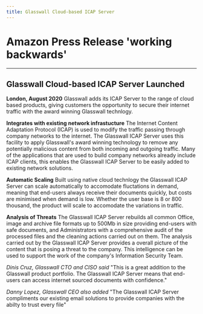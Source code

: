 ```yaml
---
title: Glasswall Cloud-based ICAP Server
---
```


# Amazon Press Release 'working backwards'
----

## Glasswall Cloud-based ICAP Server Launched

**London, August 2020** Glasswall adds its ICAP Server to the range of cloud based products, giving customers the opportunity to secure their internet traffic with the award winning Glasswall technlogy.

**Integrates with existing network infrastucture**
The Internet Content Adaptation Protocol (ICAP) is used to modify the traffic passing through company networks to the internet. The Glasswall ICAP Server uses this facility to apply Glasswall's award winning technology to remove any potentially malicious content from both incoming and outgoing traffic. Many of the applications that are used to build company networks already include ICAP clients, this enables the Glasswall ICAP Server to be easily added to existing network solutions.

**Automatic Scaling**
Built using native cloud technlogy the Glasswall ICAP Server can scale automatically to accomodate fluctations in demand, meaning that end-users always receive their documents quickly, but costs are minimised when demand is low. Whether the user base is 8 or 800 thousand, the product will scale to accomodate the variations in traffic.

**Analysis of Threats**
The Glasswall ICAP Server rebuilds all common Office, image and archive file formats up to 500Mb in size providing end-users with safe documents, and Administrators with a comprehensive audit of the processed files and the cleaning actions carried out on them. The analysis carried out by the Glasswall ICAP Server provides a overall picture of the content that is posing a threat to the company. This intelligence can be used to support the work of the company's Information Security Team.


*Dinis Cruz, Glasswall CTO and CISO said* "This is a great addition to the Glasswall product portfolio. The Glasswall ICAP Server means that end-users can access internet sourced documents with confidence."

*Danny Lopez, Glasswall CEO also added* "The Glasswall ICAP Server compliments our existing email solutions to provide companies with the abilty to trust every file"